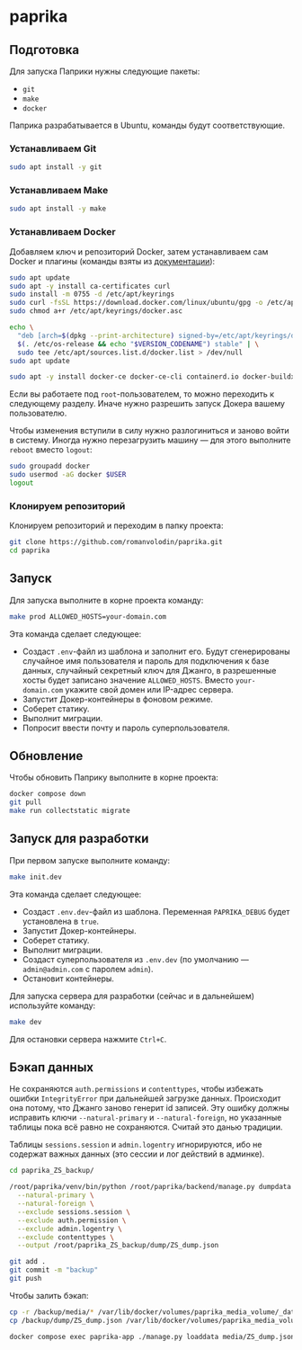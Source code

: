 # paprika

## Подготовка

Для запуска Паприки нужны следующие пакеты:

- `git`
- `make`
- `docker`

Паприка разрабатывается в Ubuntu, команды будут соответствующие.

### Устанавливаем Git

```bash
sudo apt install -y git
```

### Устанавливаем Make

```bash
sudo apt install -y make
```

### Устанавливаем Docker

Добавляем ключ и репозиторий Docker, затем устанавливаем сам Docker и плагины (команды взяты из [документации](https://docs.docker.com/engine/install/ubuntu/#install-using-the-repository)):

```bash
sudo apt update
sudo apt -y install ca-certificates curl
sudo install -m 0755 -d /etc/apt/keyrings
sudo curl -fsSL https://download.docker.com/linux/ubuntu/gpg -o /etc/apt/keyrings/docker.asc
sudo chmod a+r /etc/apt/keyrings/docker.asc

echo \
  "deb [arch=$(dpkg --print-architecture) signed-by=/etc/apt/keyrings/docker.asc] https://download.docker.com/linux/ubuntu \
  $(. /etc/os-release && echo "$VERSION_CODENAME") stable" | \
  sudo tee /etc/apt/sources.list.d/docker.list > /dev/null
sudo apt update

sudo apt -y install docker-ce docker-ce-cli containerd.io docker-buildx-plugin docker-compose-plugin
```

Если вы работаете под `root`-пользователем, то можно переходить к следующему разделу. Иначе нужно разрешить запуск Докера вашему пользователю.

Чтобы изменения вступили в силу нужно разлогиниться и заново войти в систему. Иногда нужно перезагрузить машину — для этого выполните `reboot` вместо `logout`:

```bash
sudo groupadd docker
sudo usermod -aG docker $USER
logout
```
### Клонируем репозиторий

Клонируем репозиторий и переходим в папку проекта:

```bash
git clone https://github.com/romanvolodin/paprika.git
cd paprika
```

## Запуск

Для запуска выполните в корне проекта команду:

```bash
make prod ALLOWED_HOSTS=your-domain.com
```

Эта команда сделает следующее:
- Создаст `.env`-файл из шаблона и заполнит его. Будут сгенерированы случайное имя пользователя и пароль для подключения к базе данных, случайный секретный ключ для Джанго, в разрешенные хосты будет записано значение `ALLOWED_HOSTS`. Вместо `your-domain.com` укажите свой домен или IP-адрес сервера.
- Запустит Докер-контейнеры в фоновом режиме.
- Соберет статику.
- Выполнит миграции.
- Попросит ввести почту и пароль суперпользователя.

## Обновление

Чтобы обновить Паприку выполните в корне проекта:

```bash
docker compose down
git pull
make run collectstatic migrate
```

## Запуск для разработки

При первом запуске выполните команду:

```bash
make init.dev
```

Эта команда сделает следующее:
- Создаст `.env.dev`-файл из шаблона. Переменная  `PAPRIKA_DEBUG` будет установлена в `true`.
- Запустит Докер-контейнеры.
- Соберет статику.
- Выполнит миграции.
- Создаст суперпользователя из `.env.dev` (по умолчанию — `admin@admin.com` с паролем `admin`).
- Остановит контейнеры.

Для запуска сервера для разработки (сейчас и в дальнейшем) используйте команду:

```bash
make dev
```

Для остановки сервера нажмите `Ctrl+C`. 

## Бэкап данных

Не сохраняются `auth.permissions` и `contenttypes`, чтобы избежать ошибки `IntegrityError` при дальнейшей загрузке данных. Происходит она потому, что Джанго заново генерит id записей. Эту ошибку должны исправить ключи `--natural-primary` и `--natural-foreign`, но указанные таблицы пока всё равно не сохраняются. Считай это данью традиции.

Таблицы `sessions.session` и `admin.logentry` игнорируются, ибо не содержат важных данных (это сессии и лог действий в админке).

```bash
cd paprika_ZS_backup/

/root/paprika/venv/bin/python /root/paprika/backend/manage.py dumpdata --format=json --indent=2 \
  --natural-primary \
  --natural-foreign \
  --exclude sessions.session \
  --exclude auth.permission \
  --exclude admin.logentry \
  --exclude contenttypes \
  --output /root/paprika_ZS_backup/dump/ZS_dump.json

git add .
git commit -m "backup"
git push
```

Чтобы залить бэкап:

```bash
cp -r /backup/media/* /var/lib/docker/volumes/paprika_media_volume/_data
cp /backup/dump/ZS_dump.json /var/lib/docker/volumes/paprika_media_volume/_data

docker compose exec paprika-app ./manage.py loaddata media/ZS_dump.json
```
